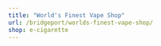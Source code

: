 ```yaml
---
title: "World's Finest Vape Shop"
url: /bridgeport/worlds-finest-vape-shop/
shop: e-cigarette
---
```

